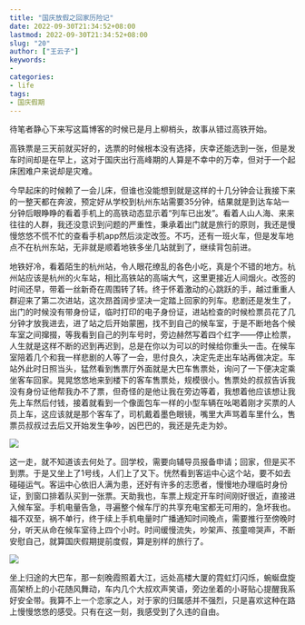 ```yaml
---
title: "国庆放假之回家历险记"
date: 2022-09-30T21:34:52+08:00
lastmod: 2022-09-30T21:34:52+08:00
slug: "20"
author: ["王云子"]
keywords: 
- 
categories: 
- life
tags: 
- 国庆假期
---
```


待笔者静心下来写这篇博客的时候已是月上柳梢头，故事从错过高铁开始。

高铁票是三天前就买好的，选票的时候根本没有选择，庆幸还能选到一张，但是发车时间却是在早上，这对于国庆出行高峰期的人算是不幸中的万幸，但对于一个起床困难户来说却是灾难。

今早起床的时候赖了一会儿床，但谁也没能想到就是这样的十几分钟会让我接下来的一整天都在奔波，预定好从学校到杭州东站需要35分钟，结果就是到达车站一分钟后眼睁睁的看着手机上的高铁动态显示着“列车已出发”。看着人山人海、来来往往的人群，我还没意识到问题的严重性，秉承着出门就是旅行的原则，我还是慢慢悠悠不慌不忙的查看手机app然后淡定改签。不巧，还有一班火车，但是发车地点不在杭州东站，无非就是顺着地铁多坐几站就到了，继续背包前进。

地铁好冷，看着陌生的杭州站，令人眼花缭乱的各色小吃，真是个不错的地方。杭州站应该是杭州的火车站，相比高铁站的高端大气，这里更接近人间烟火。改签的时间还早，带着一丝新奇在周围转了转。终于怀着激动的心跳跃的手，越过重重人群迎来了第二次进站，这次昂首阔步坚决一定踏上回家的列车。悲剧还是发生了，出门的时候没有带身份证，临时打印的电子身份证，进站检查的时候检票员花了几分钟才放我进去，进了站之后开始蒙圈，找不到自己的候车室，于是不断地各个候车室之间撺掇，等我看到自己的列车号时，旁边赫然写着四个红字——停止检票，人生就是这样不断的迟到再迟到，总是在你以为可以的时候给你重头一击。在候车室陪着几个和我一样悲剧的人等了一会，思付良久，决定先走出车站再做决定。车站外此时日照当头，猛然看到售票厅外面就是大巴车售票处，询问了一下便决定乘坐客车回家。晃晃悠悠地来到楼下的客车售票处，规模很小。售票处的叔叔告诉我没有身份证他帮我办不了票，但奇怪的是他让我在旁边等着，我想着他应该想让我先上车然后付钱，接着就看到一个像面包车一样的小型车辆在吆喝着刚才买票的人员上车，这应该就是那个客车了，司机戴着墨色眼镜，嘴里大声骂着车里什么，售票员叔叔过去后又开始发生争吵，凶巴巴的，我还是先走为妙。

![](https://blog.wangyunzi.com/article/2022-09-30_%E6%9D%AD%E5%B7%9E%E7%AB%99.jpg)

这一走，就不知道该去何处了。回学校，需要向辅导员报备申请；回家，但是买不到票。于是又坐上了1号线，人们上了又下。恍然看到客运中心这个站，要不如去碰碰运气。客运中心依旧人满为患，还好有许多的志愿者，慢慢地办理临时身份证，到窗口排着队买到一张票。天助我也，车票上规定开车时间刚好很近，直接进入候车室。手机电量告急，寻遍整个候车厅的共享充电宝都无可用的，急坏我也。福不双至，祸不单行，终于续上手机电量时广播通知时间晚点，需要推行至傍晚时分，听天从命在候车室待上四个小时。时间缓慢流失，吵架声、孩童啼哭声，不断安慰自己，就算国庆假期提前度假，算是别样的旅行了。

![](https://blog.wangyunzi.com/article/2022-09-30_%E5%A4%A7%E6%B1%9F.jpg)

坐上归途的大巴车，那一刻晚霞照着大江，远处高楼大厦的霓虹灯闪烁，蜿蜒盘旋高架桥上的小花随风舞动，车内几个大叔欢声笑语，旁边坐着的小哥贴心提醒我系好安全带。我算不上一个恋家之人，对于家的归属感并不强烈，只是喜欢这种在路上慢慢悠悠的感受。只有在这一刻，我感受到了久违的自由。



